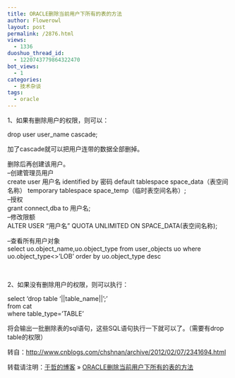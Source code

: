 ```yaml
---
title: ORACLE删除当前用户下所有的表的方法
author: Flowerowl
layout: post
permalink: /2876.html
views:
  - 1336
duoshuo_thread_id:
  - 1220743779864322470
bot_views:
  - 1
categories:
  - 技术杂谈
tags:
  - oracle
---
```

1、如果有删除用户的权限，则可以：

drop user user_name cascade;

加了cascade就可以把用户连带的数据全部删掉。

删除后再创建该用户。  
&#8211;创建管理员用户  
create user 用户名 identified by 密码 default tablespace space\_data（表空间名称） temporary tablespace space\_temp（临时表空间名称）;  
&#8211;授权  
grant connect,dba to 用户名;  
&#8211;修改限额  
ALTER USER &#8220;用户名&#8221; QUOTA UNLIMITED ON SPACE_DATA(表空间名称);

&#8211;查看所有用户对象  
select uo.object\_name,uo.object\_type from user\_objects uo where uo.object\_type<>&#8217;LOB&#8217; order by uo.object_type desc

&nbsp;

2、如果没有删除用户的权限，则可以执行：

select &#8216;drop table &#8216;||table_name||&#8217;;&#8217;  
from cat  
where table_type=&#8217;TABLE&#8217;

将会输出一批删除表的sql语句，这些SQL语句执行一下就可以了。（需要有drop table的权限）

转自：<http://www.cnblogs.com/chshnan/archive/2012/02/07/2341694.html>

转载请注明：[于哲的博客][1] &raquo; [ORACLE删除当前用户下所有的表的方法][2]

 [1]: http://lazynight.me
 [2]: http://lazynight.me/2876.html
